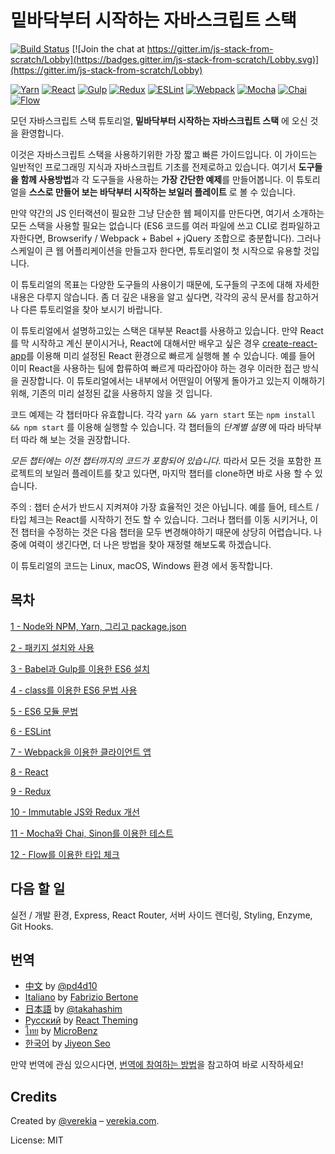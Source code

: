 # 밑바닥부터 시작하는 자바스크립트 스택

[![Build Status](https://travis-ci.org/verekia/js-stack-from-scratch.svg?branch=master)](https://travis-ci.org/verekia/js-stack-from-scratch) [![Join the chat at https://gitter.im/js-stack-from-scratch/Lobby](https://badges.gitter.im/js-stack-from-scratch/Lobby.svg)](https://gitter.im/js-stack-from-scratch/Lobby)

[![Yarn](/img/yarn.png)](https://yarnpkg.com/)
[![React](/img/react.png)](https://facebook.github.io/react/)
[![Gulp](/img/gulp.png)](http://gulpjs.com/)
[![Redux](/img/redux.png)](http://redux.js.org/)
[![ESLint](/img/eslint.png)](http://eslint.org/)
[![Webpack](/img/webpack.png)](https://webpack.github.io/)
[![Mocha](/img/mocha.png)](https://mochajs.org/)
[![Chai](/img/chai.png)](http://chaijs.com/)
[![Flow](/img/flow.png)](https://flowtype.org/)

모던 자바스크립트 스택 튜토리얼, **밑바닥부터 시작하는 자바스크립트 스택** 에 오신 것을 환영합니다.

이것은 자바스크립트 스택을 사용하기위한 가장 짧고 빠른 가이드입니다. 이 가이드는 일반적인 프로그래밍 지식과 자바스크립트 기초를 전제로하고 있습니다. 여기서 **도구들을 함께 사용방법**과 각 도구들을 사용하는 **가장 간단한 예제**를 만들어봅니다. 이 튜토리얼을 **스스로 만들어 보는 바닥부터 시작하는 보일러 플레이트** 로 볼 수 있습니다.

만약 약간의 JS 인터랙션이 필요한 그냥 단순한 웹 페이지를 만든다면, 여기서 소개하는 모든 스택을 사용할 필요는 없습니다 (ES6 코드를 여러 파일에 쓰고 CLI로 컴파일하고자한다면, Browserify / Webpack + Babel + jQuery 조합으로 충분합니다). 그러나 스케일이 큰 웹 어플리케이션을 만들고자 한다면, 튜토리얼이 첫 시작으로 유용할 것입니다.

이 튜토리얼의 목표는 다양한 도구들의 사용이기 때문에, 도구들의 구조에 대해 자세한 내용은 다루지 않습니다. 좀 더 깊은 내용을 알고 싶다면, 각각의 공식 문서를 참고하거나 다른 튜토리얼을 찾아 보시기 바랍니다.

이 튜토리얼에서 설명하고있는 스택은 대부분 React를 사용하고 있습니다. 만약 React를 막 시작하고 계신 분이시거나, React에 대해서만 배우고 싶은 경우 [create-react-app](https://github.com/facebookincubator/create-react-app)를 이용해 미리 설정된 React 환경으로 빠르게 실행해 볼 수 있습니다. 예를 들어 이미 React을 사용하는 팀에 합류하여 빠르게 따라잡아야 하는 경우 이러한 접근 방식을 권장합니다. 이 튜토리얼에서는 내부에서 어떤일이 어떻게 돌아가고 있는지 이해하기 위해, 기존의 미리 설정된 값을 사용하지 않을 것 입니다.

코드 예제는 각 챕터마다 유효합니다. 각각 `yarn && yarn start` 또는 `npm install && npm start` 를 이용해 실행할 수 있습니다. 각 챕터들의 *단계별 설명* 에 따라 바닥부터 따라 해 보는 것을 권장합니다.

*모든 챕터에는 이전 챕터까지의 코드가 포함되어 있습니다.* 따라서 모든 것을 포함한 프로젝트의 보일러 플레이트를 찾고 있다면, 마지막 챕터를 clone하면 바로 사용 할 수 있습니다.

주의 : 챕터 순서가 반드시 지켜져야 가장 효율적인 것은 아닙니다. 예를 들어, 테스트 / 타입 체크는 React를 시작하기 전도 할 수 있습니다. 그러나 챕터를 이동 시키거나, 이전 챕터을 수정하는 것은 다음 챕터을 모두 변경해야하기 때문에 상당히 어렵습니다. 나중에 여력이 생긴다면, 더 나은 방법을 찾아 재정렬 해보도록 하겠습니다.

이 튜토리얼의 코드는 Linux, macOS, Windows 환경 에서 동작합니다.

## 목차
[1 - Node와 NPM, Yarn, 그리고 package.json](/tutorial/1-node-npm-yarn-package-json)

[2 - 패키지 설치와 사용](/tutorial/2-packages)

[3 - Babel과 Gulp를 이용한 ES6 설치](/tutorial/3-es6-babel-gulp)

[4 - class를 이용한 ES6 문법 사용](/tutorial/4-es6-syntax-class)

[5 - ES6 모듈 문법](/tutorial/5-es6-modules-syntax)

[6 - ESLint](/tutorial/6-eslint)

[7 - Webpack을 이용한 클라이언트 앱](/tutorial/7-client-webpack)

[8 - React](/tutorial/8-react)

[9 - Redux](/tutorial/9-redux)

[10 - Immutable JS와 Redux 개선](/tutorial/10-immutable-redux-improvements)

[11 - Mocha와 Chai, Sinon를 이용한 테스트](/tutorial/11-testing-mocha-chai-sinon)

[12 - Flow를 이용한 타입 체크](/tutorial/12-flow)

## 다음 할 일

실전 / 개발 환경, Express, React Router, 서버 사이드 렌더링, Styling, Enzyme, Git Hooks.

## 번역

- [中文](https://github.com/pd4d10/js-stack-from-scratch) by [@pd4d10](http://github.com/pd4d10)
- [Italiano](https://github.com/fbertone/js-stack-from-scratch) by [Fabrizio Bertone](https://github.com/fbertone)
- [日本語](https://github.com/takahashim/js-stack-from-scratch) by [@takahashim](https://github.com/takahashim)
- [Русский](https://github.com/UsulPro/js-stack-from-scratch) by [React Theming](https://github.com/sm-react/react-theming)
- [ไทย](https://github.com/MicroBenz/js-stack-from-scratch) by [MicroBenz](https://github.com/MicroBenz)
- [한국어](https://github.com/jiyeonseo/js-stack-from-scratch) by [Jiyeon Seo](https://github.com/jiyeonseo)

만약 번역에 관심 있으시다면, [번역에 참여하는 방법](/how-to-translate.md)을 참고하여 바로 시작하세요!

## Credits

Created by [@verekia](https://twitter.com/verekia) – [verekia.com](http://verekia.com/).

License: MIT
